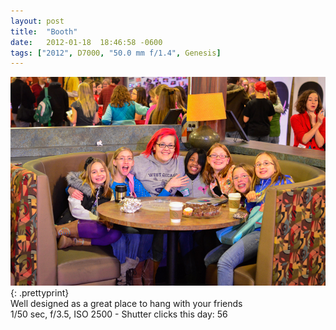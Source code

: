 ```yaml
---
layout: post
title:  "Booth"
date:   2012-01-18  18:46:58 -0600
tags: ["2012", D7000, "50.0 mm f/1.4", Genesis]
---
```

![:title](/images/2012/2012_0118_D7K3935.jpg)
{: .prettyprint}  
Well designed as a great place to hang with your friends  
1/50 sec, f/3.5, ISO 2500 - Shutter clicks this day: 56